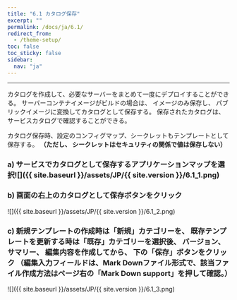 ```yaml
---
title: "6.1 カタログ保存"
excerpt: ""
permalink: /docs/ja/6.1/
redirect_from:
  - /theme-setup/
toc: false
toc_sticky: false
sidebar:
  nav: "ja"
---
```



---

カタログを作成して、必要なサーバーをまとめて一度にデプロイすることができる。 サーバーコンテナイメージがビルドの場合は、 イメージのみ保存し、 パブリックイメージに変換してカタログとして保存する。 保存されたカタログは、 サービスカタログで確認することができる。


カタログ保存時、設定のコンフィグマップ、シークレットもテンプレートとして保存する。 **（ただし、 シークレットはセキュリティの関係で値は保存しない）**


### a\) サービスでカタログとして保存するアプリケーションマップを選択![]({{ site.baseurl }}/assets/JP/{{ site.version }}/6.1_1.png)

### b\) 画面の右上のカタログとして保存ボタンをクリック
![]({{ site.baseurl }}/assets/JP/{{ site.version }}/6.1_2.png)

### c\) 新規テンプレートの作成時は「新規」カテゴリーを、 既存テンプレートを更新する時は「既存」カテゴリーを選択後、 バージョン、 サマリー、 編集内容を作成してから、 下の「保存」ボタンをクリック （編集入力フィールドは、Mark Downファイル形式で、該当ファイル作成方法はページ右の「Mark Down support」を押して確認。）
![]({{ site.baseurl }}/assets/JP/{{ site.version }}/6.1_3.png)



